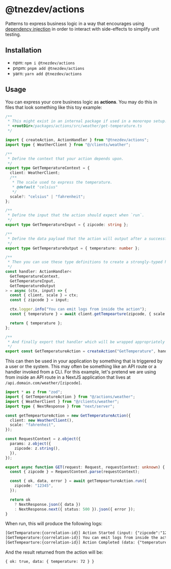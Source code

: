 # @tnezdev/actions

Patterns to express business logic in a way that encourages using [dependency injection](https://en.wikipedia.org/wiki/Dependency_injection#:~:text=In%20software%20engineering%2C%20dependency%20injection,leading%20to%20loosely%20coupled%20programs.) in order to interact with side-effects to simplify unit testing.

## Installation

- npm: `npm i @tnezdev/actions`
- pnpm: `pnpm add @tnezdev/actions`
- yarn: `yarn add @tnezdev/actions`

## Usage

You can express your core business logic as **actions**. You may do this in files that look something like this toy example:

```ts
/**
 * This might exist in an internal package if used in a monorepo setup. Something like:
 * <rootDir>/packages/actions/src/weather/get-temperature.ts
 */

import { createAction, ActionHandler } from "@tnezdev/actions";
import type { WeatherClient } from "@/clients/weather";

/**
 * Define the context that your action depends upon.
 */
export type GetTemperatureContext = {
  client: WeatherClient;
  /**
   * The scale used to express the temperature.
   * @default "celsius"
   */
  scale?: "celsius" | "fahrenheit";
};

/**
 * Define the input that the action should expect when `run`.
 */
export type GetTemperatureInput = { zipcode: string };

/**
 * Define the data payload that the action will output after a successful run.
 */
export type GetTemperatureOutput = { temperature: number };

/**
 * Then you can use these type definitions to create a strongly-typed handler.
 */
const handler: ActionHandler<
  GetTemperatureContext,
  GetTemperatureInput,
  GetTemperatureOutput
> = async (ctx, input) => {
  const { client, scale } = ctx;
  const { zipcode } = input;

  ctx.logger.info("You can emit logs from inside the action");
  const { temperature } = await client.getTempearture(zipcode, { scale });

  return { temperature };
};

/**
 * And finally export that handler which will be wrapped appropriately using the `createAction` convenience function.
 */
export const GetTemperatureAction = createAction("GetTemperature", handler);
```

This can then be used in your application by something that is triggered by a user or the system. This may often be something like an API route or a handler invoked from a CLI. For this example, let's pretend we are using from inside an API route in a NextJS application that lives at `/api.domain.com/weather/[zipcode]`.

```ts
import * as z from "zod";
import { GetTemperatureAction } from "@/actions/weather";
import { WeatherClient } from "@/clients/weather";
import type { NextResponse } from "next/server";

const getTempeartureAction = new GetTemperatureAction({
  client: new WeatherClient(),
  scale: "fahrenheit",
});

const RequestContext = z.object({
  params: z.object({
    zipcode: z.string(),
  }),
});

export async function GET(request: Request, requestContext: unknown) {
  const { zipcode } = RequestContext.parse(requestContext);

  const { ok, data, error } = await getTempeartureAction.run({
    zipcode: "12345",
  });

  return ok
    ? NextResponse.json({ data })
    : NextResponse.next({ status: 500 }).json({ error });
}
```

When run, this will produce the following logs:

```txt
[GetTemparature:{correlation-id}] Action Started (input: {"zipcode":"12345"})
[GetTemperature:{correlation-id}] You can emit logs from inside the action
[GetTempearture:{correlation-id}] Action Completed (data: {"temperature":"75˚F"})
```

And the result returned from the action will be:

```
{ ok: true, data: { temperature: 72 } }
```
